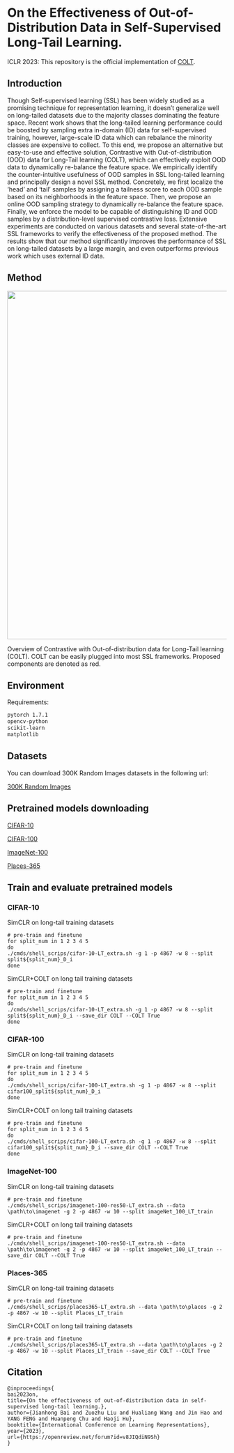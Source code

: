 # On the Effectiveness of Out-of-Distribution Data in Self-Supervised Long-Tail Learning.

ICLR 2023: This repository is the official implementation of [COLT](https://openreview.net/forum?id=v8JIQdiN9Sh).

## Introduction
Though Self-supervised learning (SSL) has been widely studied as a promising technique for representation learning, it doesn’t generalize well on long-tailed datasets due to the majority classes dominating the feature space. Recent work shows that the long-tailed learning performance could be boosted by sampling extra in-domain (ID) data for self-supervised training, however, large-scale ID data which can rebalance the minority classes are expensive to collect. 
To this end, we propose an alternative but easy-to-use and effective solution, Contrastive with Out-of-distribution (OOD) data for Long-Tail learning (COLT), which can effectively exploit OOD data to dynamically re-balance the feature space. We empirically identify the counter-intuitive usefulness of OOD samples in SSL long-tailed
learning and principally design a novel SSL method. Concretely, we first localize the ‘head’ and ‘tail’ samples by assigning a tailness score to each OOD sample based on its neighborhoods in the feature space. Then, we propose an online OOD sampling strategy to dynamically re-balance the feature space. Finally, we enforce the model to be capable of distinguishing ID and OOD samples by a distribution-level supervised contrastive loss. Extensive experiments are conducted on various datasets and several state-of-the-art SSL frameworks to verify the effectiveness of the proposed method. The results show that our method significantly improves the performance of SSL on long-tailed datasets by a large margin, and even outperforms previous work which uses external ID data.

## Method
<div align=center>
<img src="pipeline.png" width="800" >
</div>

Overview of Contrastive with Out-of-distribution data for Long-Tail learning (COLT). COLT can be easily plugged into most SSL frameworks. Proposed components are denoted as red.

## Environment
Requirements:
```bash
pytorch 1.7.1 
opencv-python
scikit-learn 
matplotlib
```

## Datasets
You can download 300K Random Images datasets in the following url:

[300K Random Images](https://people.eecs.berkeley.edu/~hendrycks/300K_random_images.npy)

## Pretrained models downloading
[CIFAR-10](https://drive.google.com/file/d/1zLAoKBMw8BnTuxBd2xB1dok8XozkBtq-/view?usp=sharing)

[CIFAR-100](https://drive.google.com/file/d/18f9kBxjQurZJSJ9fnBgT7UODbHxE5K50/view?usp=sharing)

[ImageNet-100](https://drive.google.com/file/d/1zgJgUdvIF905tZEHtJHeycDqDAruI8n1/view?usp=sharing)

[Places-365](https://drive.google.com/file/d/1zE-DEHoHZdfhueubiv4jjMczyyjBXNf1/view?usp=sharing)

## Train and evaluate pretrained models
### CIFAR-10
SimCLR on long-tail training datasets
```
# pre-train and finetune
for split_num in 1 2 3 4 5
do
./cmds/shell_scrips/cifar-10-LT_extra.sh -g 1 -p 4867 -w 8 --split split${split_num}_D_i
done
```

SimCLR+COLT on long tail training datasets
```
# pre-train and finetune
for split_num in 1 2 3 4 5
do
./cmds/shell_scrips/cifar-10-LT_extra.sh -g 1 -p 4867 -w 8 --split split${split_num}_D_i --save_dir COLT --COLT True
done
```

### CIFAR-100
SimCLR on long-tail training datasets
```
# pre-train and finetune
for split_num in 1 2 3 4 5
do
./cmds/shell_scrips/cifar-100-LT_extra.sh -g 1 -p 4867 -w 8 --split cifar100_split${split_num}_D_i
done
```

SimCLR+COLT on long tail training datasets
```
# pre-train and finetune
for split_num in 1 2 3 4 5
do
./cmds/shell_scrips/cifar-100-LT_extra.sh -g 1 -p 4867 -w 8 --split cifar100_split${split_num}_D_i --save_dir COLT --COLT True
done
```

### ImageNet-100
SimCLR on long-tail training datasets
```
# pre-train and finetune
./cmds/shell_scrips/imagenet-100-res50-LT_extra.sh --data \path\to\imagenet -g 2 -p 4867 -w 10 --split imageNet_100_LT_train
```

SimCLR+COLT on long tail training datasets
```
# pre-train and finetune
./cmds/shell_scrips/imagenet-100-res50-LT_extra.sh --data \path\to\imagenet -g 2 -p 4867 -w 10 --split imageNet_100_LT_train --save_dir COLT --COLT True
```

### Places-365
SimCLR on long-tail training datasets
```
# pre-train and finetune
./cmds/shell_scrips/places365-LT_extra.sh --data \path\to\places -g 2 -p 4867 -w 10 --split Places_LT_train
```

SimCLR+COLT on long tail training datasets
```
# pre-train and finetune
./cmds/shell_scrips/places365-LT_extra.sh --data \path\to\places -g 2 -p 4867 -w 10 --split Places_LT_train --save_dir COLT --COLT True
```

## Citation
```
@inproceedings{
bai2023on,
title={On the effectiveness of out-of-distribution data in self-supervised long-tail learning.},
author={Jianhong Bai and Zuozhu Liu and Hualiang Wang and Jin Hao and YANG FENG and Huanpeng Chu and Haoji Hu},
booktitle={International Conference on Learning Representations},
year={2023},
url={https://openreview.net/forum?id=v8JIQdiN9Sh}
}
```
